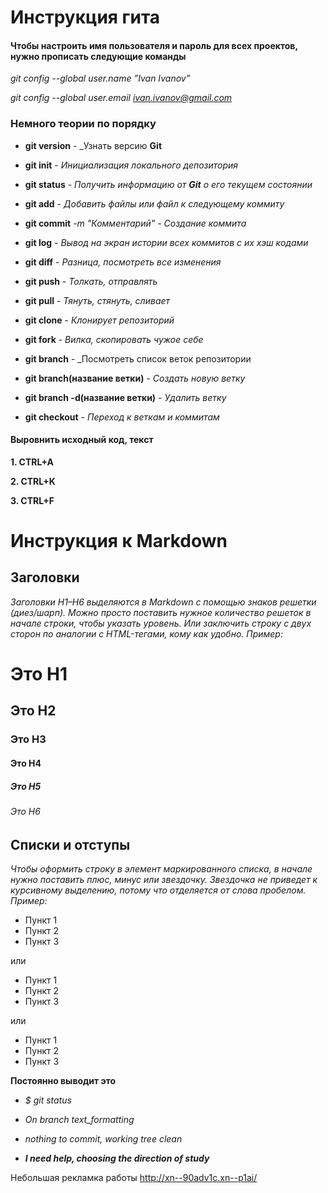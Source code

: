 # Инструкция гита

#### Чтобы настроить имя пользователя и пароль для всех проектов, нужно прописать следующие команды

*git config --global user.name ”Ivan Ivanov”*

*git config --global user.email ivan.ivanov@gmail.com*

### Немного теории по порядку

* **git version** - _Узнать версию **Git**
* **git init** - *Инициализация локального депозитория*
* **git status** - _Получить информацию от **Git** о его текущем состоянии_

* **git add** - *Добавить файлы или файл к следующему коммиту*
* **git commit** *-m "Комментарий" - Создание коммита*
* **git log** - *Вывод на экран истории всех коммитов с их хэш кодами*
* **git diff** - *Разница, посмотреть все изменения*
* **git push** - *Толкать, отправлять*
* **git pull** - *Тянуть, стянуть, сливает*
* **git clone** - *Клонирует репозиторий*
* **git fork** - *Вилка, скопировать чужое себе*
* **git branch** - _Посмотреть список веток репозитории
* **git branch(название ветки)** - *Создать новую ветку*
* **git branch -d(название ветки)** - *Удалить ветку*
* **git checkout** - *Переход к веткам и коммитам*

#### Выровнить исходный код, текст

**1. CTRL+A**

**2. CTRL+K**

**3. CTRL+F**

# Инструкция к Markdown

## **Заголовки**

*Заголовки H1–H6 выделяются в Markdown с помощью знаков решетки (диез/шарп). Можно просто поставить нужное количество решеток в начале строки, чтобы указать уровень. Или заключить строку с двух сторон по аналогии с HTML-тегами, кому как удобно. Пример:*

# Это H1

## Это H2 ##

### Это H3

#### Это H4 ####

##### Это H5 #####

###### Это H6

## **Списки и отступы**

*Чтобы оформить строку в элемент маркированного списка, в начале нужно поставить плюс, минус или звездочку. Звездочка не приведет к курсивному выделению, потому что отделяется от слова пробелом. Пример:*

* Пункт 1
* Пункт 2
* Пункт 3

или

* Пункт 1
* Пункт 2
* Пункт 3

или

* Пункт 1
* Пункт 2
* Пункт 3

**Постоянно выводит это**

* _$ git status_

* _On branch text_formatting_

* _nothing to commit, working tree clean_

* ***I need help, choosing the direction of study***

Небольшая рекламка работы <http://xn--90adv1c.xn--p1ai/>
